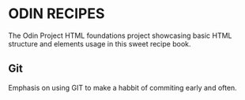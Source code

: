 ODIN RECIPES
===================================

The Odin Project HTML foundations project showcasing basic HTML structure and elements usage in this sweet recipe book.

## Git
Emphasis on using GIT to make a habbit of commiting early and often.
